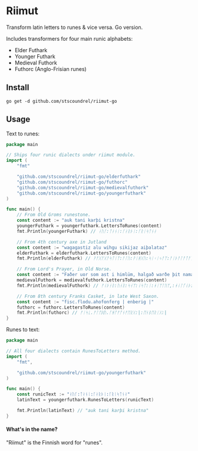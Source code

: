# Riimut

Transform latin letters to runes &amp; vice versa. Go version.

Includes transformers for four main runic alphabets:

- Elder Futhark
- Younger Futhark
- Medieval Futhork
- Futhorc (Anglo-Frisian runes)

## Install

`go get -d github.com/stscoundrel/riimut-go`

## Usage

Text to runes:
```go
package main

// Ships four runic dialects under riimut module.
import (
    "fmt"

    "github.com/stscoundrel/riimut-go/elderfuthark"
    "github.com/stscoundrel/riimut-go/futhorc"
    "github.com/stscoundrel/riimut-go/medievalfuthork"
    "github.com/stscoundrel/riimut-go/youngerfuthark"
)

func main() {
    // From Old Groms runestone.
    const content := "auk tani karþi kristna"
    youngerFuthark = youngerfuthark.LettersToRunes(content)
    fmt.Println(youngerFuthark) // ᛅᚢᚴ:ᛏᛅᚾᛁ:ᚴᛅᚱᚦᛁ:ᚴᚱᛁᛋᛏᚾᛅ

    // From 4th century axe in Jutland
    const content := "wagagastiz alu wihgu sikijaz aiþalataz"
    elderFuthark = elderfuthark.LettersToRunes(content)
    fmt.Println(elderFuthark) // ᚹᚨᚷᚨᚷᚨᛋᛏᛁᛉ:ᚨᛚᚢ:ᚹᛁᚻᚷᚢ:ᛋᛁᚲᛁᛃᚨᛉ:ᚨᛁᚦᚨᛚᚨᛏᚨᛉ

    // From Lord's Prayer, in Old Norse.
    const content := "Faðer uor som ast i himlüm, halgað warðe þit nama"
    medievalFuthork = medievalfuthork.LettersToRunes(content)
    fmt.Println(medievalFuthork) // ᚠᛆᚦᚽᚱ:ᚢᚮᚱ:ᛋᚮᛘ:ᛆᛋᛏ:ᛁ:ᚼᛁᛘᛚᚢᛘ,:ᚼᛆᛚᚵᛆᚦ:ᚠᛆᚱᚦᚽ:ᚦᛁᛏ:ᚿᛆᛘᛆ

    // From 8th century Franks Casket, in late West Saxon.
    const content := "fisc.flodu.ahofonferg | enberig |"
    futhorc = futhorc.LettersToRunes(content)
    fmt.Println(futhorc) // ᚠᛁᛋᚳ.ᚠᛚᚩᛞᚢ.ᚪᚻᚩᚠᚩᚾᚠᛖᚱᚷ:|:ᛖᚾᛒᛖᚱᛁᚷ:|
}
```

Runes to text:
```go
package main

// All four dialects contain RunesToLetters method.
import (
    "fmt",

    "github.com/stscoundrel/riimut-go/youngerfuthark"
)

func main() {
    const runicText := "ᛅᚢᚴ:ᛏᛅᚾᛁ:ᚴᛅᚱᚦᛁ:ᚴᚱᛁᛋᛏᚾᛅ"
    latinText = youngerfuthark.RunesToLetters(runicText)

    fmt.Println(latinText) // "auk tani karþi kristna"
}

```


#### What's in the name?

"Riimut" is the Finnish word for "runes".
